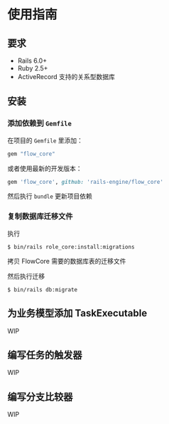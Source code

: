 使用指南
====

## 要求

- Rails 6.0+
- Ruby 2.5+
- ActiveRecord 支持的关系型数据库

## 安装

### 添加依赖到 `Gemfile`

在项目的 `Gemfile` 里添加：

```ruby
gem "flow_core"
```

或者使用最新的开发版本：

```ruby
gem 'flow_core', github: 'rails-engine/flow_core'
```

然后执行 `bundle` 更新项目依赖

### 复制数据库迁移文件

执行

```
$ bin/rails role_core:install:migrations
```

拷贝 FlowCore 需要的数据库表的迁移文件

然后执行迁移

```
$ bin/rails db:migrate
```

## 为业务模型添加 TaskExecutable

WIP

## 编写任务的触发器

WIP

## 编写分支比较器

WIP
